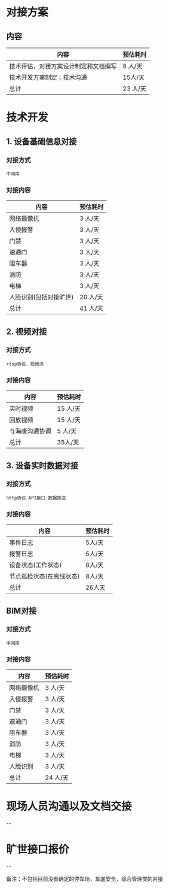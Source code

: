 # 对接方案
## 内容
|内容|预估耗时|
|----|----|
技术评估，对接方案设计制定和文档编写 | 8 人/天
技术开发方案制定；技术沟通 | 15人/天
总计|23 人/天

# 技术开发
## 1. 设备基础信息对接

### 对接方式
    中间库

### 对接内容
|内容|预估耗时|
|----|----|
|网络摄像机|  3 人/天|
入侵报警  |  3 人/天 
门禁      |  3 人/天
速通门    |  3 人/天
阻车器    |  3 人/天
消防      |  3 人/天
电梯      |  3 人/天
人脸识别(包括对接旷世)  |  20 人/天
总计 |41 人/天

## 2. 视频对接
### 对接方式
    rtsp协议，视频流

### 对接内容
|内容|预估耗时|
|----|----|
实时视频  | 15 人/天
回放视频  |  15 人/天
与海康沟通协调| 5 人/天
总计| 35人/天

## 3. 设备实时数据对接

### 对接方式
    http协议 API接口 数据推送

### 对接内容
|内容|预估耗时|
|----|----|
事件日志  |    5人/天
报警日志  |    5人/天
设备状态(工作状态)|  8人/天  
节点巡检状态(在离线状态)|  8人/天
总计| 26人天

## BIM对接
### 对接方式
    中间库

### 对接内容
|内容|预估耗时|
|----|----|
网络摄像机|  3 人/天
入侵报警  |  3 人/天 
门禁      |  3 人/天
速通门    |  3 人/天
阻车器    |  3 人/天
消防      |  3 人/天
电梯      |  3 人/天
人脸识别  |  3 人/天
总计|24 人/天

# 现场人员沟通以及文档交接
--

# 旷世接口报价

--


备注：不包括目前没有确定的停车场，车底安全，综合管理类的对接
